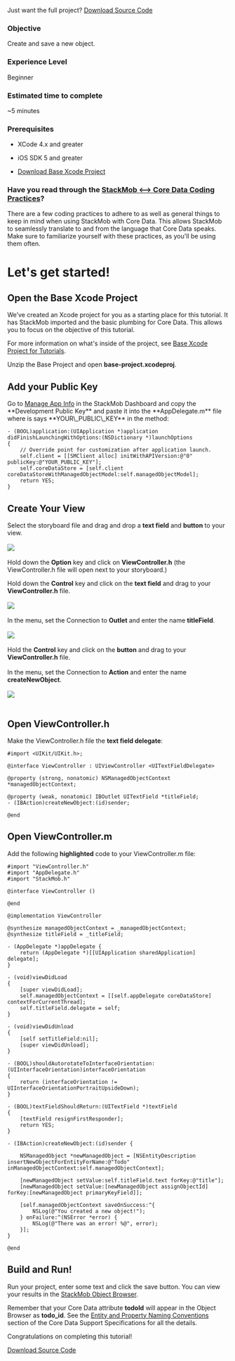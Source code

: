 Just want the full project? <a href="https://s3.amazonaws.com/static.stackmob.com/tutorial-source-code/ios/create.zip" class="gs-button green-text"><i class="icon-download-alt icon-medium"></i> Download Source Code</a>

<h3>Objective</h3>

Create and save a new object.

<h3>Experience Level</h3>
Beginner

<h3>Estimated time to complete</h3>
~5 minutes

<h3>Prerequisites</h3>

* XCode 4.x and greater

* iOS SDK 5 and greater

* [Download Base Xcode Project](https://s3.amazonaws.com/static.stackmob.com/tutorial-source-code/ios/base-project.zip)

<h3>Have you read through the <a href="http://stackmob.github.com/stackmob-ios-sdk/#coding_practices" target="_blank">StackMob <—> Core Data Coding Practices</a>?</h3>

There are a few coding practices to adhere to as well as general things to keep in mind when using StackMob with Core Data. This allows StackMob to seamlessly translate to and from the language that Core Data speaks. Make sure to familiarize yourself with these practices, as you'll be using them often.

<h1>Let's get started!</h1>

<h2>Open the Base Xcode Project</h2>

We’ve created an Xcode project for you as a starting place for this tutorial.  It has StackMob imported and the basic plumbing for Core Data.  This allows you to focus on the objective of this tutorial.

For more information on what's inside of the project, see <a href="https://developer.stackmob.com/tutorials/ios/Base-Xcode-Project-for-Tutorials" target="_blank">Base Xcode Project for Tutorials</a>.

Unzip the Base Project and open **base-project.xcodeproj**.

<h2>Add your Public Key</h2>
Go to <a href="https://dashboard.stackmob.com/settings" target="_blank">Manage App Info</a> in the StackMob Dashboard and copy the **Development Public Key** and paste it  into the **AppDelegate.m** file where is says **YOUR\_PUBLIC\_KEY** in the method:

```obj-c,4
- (BOOL)application:(UIApplication *)application didFinishLaunchingWithOptions:(NSDictionary *)launchOptions
{
    // Override point for customization after application launch.
    self.client = [[SMClient alloc] initWithAPIVersion:@"0" publicKey:@"YOUR_PUBLIC_KEY"];
    self.coreDataStore = [self.client coreDataStoreWithManagedObjectModel:self.managedObjectModel];
    return YES;
}
```

<h2>Create Your View</h2> 

Select the storyboard file and drag and drop a **text field** and **button** to your view.
<br/>
<br/>
<img src="https://s3.amazonaws.com/static.stackmob.com/images/ios/tutorials/create/create-01.png">
<br/>
<br/>
Hold down the **Option** key and click on **ViewController.h** (the ViewController.h file will open next to your storyboard.)

Hold down the **Control** key and click on the **text field** and drag to your **ViewController.h** file.  
<br/>
<img src="https://s3.amazonaws.com/static.stackmob.com/images/ios/tutorials/create/create-03.png">
<br/>
<br/>
In the menu, set the Connection to **Outlet** and enter the name **titleField**.
<br/>
<br/>
<img src="https://s3.amazonaws.com/static.stackmob.com/images/ios/tutorials/create/create-04.png">
<br/>
<br/>
Hold the **Control** key and click on the **button** and drag to your **ViewController.h** file.  
<br/>
In the menu, set the Connection to **Action** and enter the name **createNewObject**.
<br/>
<br/>
<img src="https://s3.amazonaws.com/static.stackmob.com/images/ios/tutorials/create/create-05.png">
<br />
<br />

<h2>Open ViewController.h</h2>


Make the ViewController.h file the **text field delegate**:

```obj-c,3
#import <UIKit/UIKit.h>;

@interface ViewController : UIViewController <UITextFieldDelegate>

@property (strong, nonatomic) NSManagedObjectContext *managedObjectContext;

@property (weak, nonatomic) IBOutlet UITextField *titleField;
- (IBAction)createNewObject:(id)sender;

@end
```

<h2>Open ViewController.m</h2>

Add the following **highlighted** code to your ViewController.m file:

```obj-c,3,22,36-40,44-53
#import "ViewController.h"
#import "AppDelegate.h"
#import "StackMob.h"

@interface ViewController ()

@end

@implementation ViewController

@synthesize managedObjectContext = _managedObjectContext;
@synthesize titleField = _titleField;

- (AppDelegate *)appDelegate {
  	return (AppDelegate *)[[UIApplication sharedApplication] delegate];
}

- (void)viewDidLoad
{
	[super viewDidLoad];  
   	self.managedObjectContext = [[self.appDelegate coreDataStore] contextForCurrentThread];
    self.titleField.delegate = self;
}

- (void)viewDidUnload
{
   	[self setTitleField:nil];
   	[super viewDidUnload];
}

- (BOOL)shouldAutorotateToInterfaceOrientation:(UIInterfaceOrientation)interfaceOrientation
{
   	return (interfaceOrientation != UIInterfaceOrientationPortraitUpsideDown);
}

- (BOOL)textFieldShouldReturn:(UITextField *)textField
{
    [textField resignFirstResponder];
    return YES;
}

- (IBAction)createNewObject:(id)sender {
    
	NSManagedObject *newManagedObject = [NSEntityDescription insertNewObjectForEntityForName:@"Todo" inManagedObjectContext:self.managedObjectContext];
   
   	[newManagedObject setValue:self.titleField.text forKey:@"title"];
   	[newManagedObject setValue:[newManagedObject assignObjectId] forKey:[newManagedObject primaryKeyField]];
   
   	[self.managedObjectContext saveOnSuccess:^{
        NSLog(@"You created a new object!");
    } onFailure:^(NSError *error) {
        NSLog(@"There was an error! %@", error);
    }];
}

@end
```

<h2>Build and Run!</h2>

Run your project, enter some text and click the save button.  You can view your results in the <a href="https://dashboard.stackmob.com/data/browser/todo" target="_blank">StackMob Object Browser</a>. 

Remember that your Core Data attribute **todoId** will appear in the Object Browser as **todo_id**. See the <a href="http://stackmob.github.com/stackmob-ios-sdk/CoreDataSupportSpecs.html" target="_blank">Entity and Property Naming Conventions</a> section of the Core Data Support Specifications for all the details.

Congratulations on completing this tutorial!

<a href="https://s3.amazonaws.com/static.stackmob.com/tutorial-source-code/ios/create.zip" class="gs-button green-text"><i class="icon-download-alt icon-medium"></i> Download Source Code</a>
